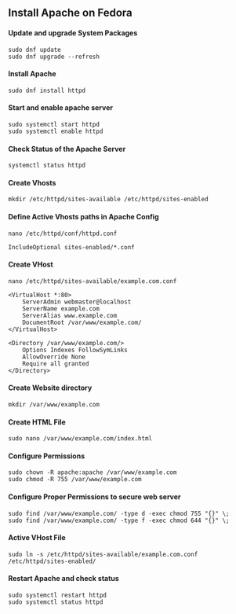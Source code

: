 ## Install Apache on Fedora

#### Update and upgrade System Packages

```
sudo dnf update
sudo dnf upgrade --refresh
```

#### Install Apache

```
sudo dnf install httpd
```

#### Start and enable apache server

```
sudo systemctl start httpd 
sudo systemctl enable httpd
```

#### Check Status of the Apache Server

```
systemctl status httpd
```

#### Create Vhosts

```
mkdir /etc/httpd/sites-available /etc/httpd/sites-enabled
```

#### Define Active Vhosts paths in Apache Config

```
nano /etc/httpd/conf/httpd.conf
```

```
IncludeOptional sites-enabled/*.conf
```


#### Create VHost

```
nano /etc/httpd/sites-available/example.com.conf
```

```
<VirtualHost *:80> 
	ServerAdmin webmaster@localhost 
	ServerName example.com
	ServerAlias www.example.com
	DocumentRoot /var/www/example.com/ 
</VirtualHost>

<Directory /var/www/example.com/> 
	Options Indexes FollowSymLinks 
	AllowOverride None 
	Require all granted 
</Directory>
```

#### Create Website directory

```
mkdir /var/www/example.com
```

#### Create HTML File

```
sudo nano /var/www/example.com/index.html
```
#### Configure Permissions

```
sudo chown -R apache:apache /var/www/example.com
sudo chmod -R 755 /var/www/example.com
```

#### Configure Proper Permissions to secure web server

```
sudo find /var/www/example.com/ -type d -exec chmod 755 "{}" \; 
sudo find /var/www/example.com/ -type f -exec chmod 644 "{}" \;
```
#### Active VHost File

```
sudo ln -s /etc/httpd/sites-available/example.com.conf /etc/httpd/sites-enabled/
```
#### Restart Apache and check status

```
sudo systemctl restart httpd
sudo systemctl status httpd
```